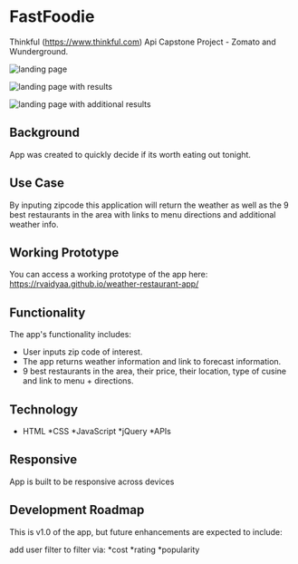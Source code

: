 
# FastFoodie
Thinkful (https://www.thinkful.com) Api Capstone Project - Zomato and Wunderground.

![landing page](https://github.com/rvaidyaa/weather-restaurant-app/blob/master/github-images/homePageWithOutResults.PNG)

![landing page with results](https://github.com/rvaidyaa/weather-restaurant-app/blob/master/github-images/additionalResults.PNG)

![landing page with additional results](https://github.com/rvaidyaa/weather-restaurant-app/blob/master/github-images/homePageWithResults.PNG)


## Background

App was created to quickly decide if its worth eating out tonight.
## Use Case
By inputing zipcode this application will return the weather as well as the 9 best restaurants in the area with links to menu directions and additional weather info.

## Working Prototype

You can access a working prototype of the app here: https://rvaidyaa.github.io/weather-restaurant-app/

## Functionality
The app's functionality includes:
* User inputs zip code of interest.
* The app returns weather information and link to forecast information.
*  9 best restaurants in the area, their price, their location, type of cusine and link to menu + directions.
## Technology

* HTML
*CSS
*JavaScript
*jQuery
*APIs


## Responsive
App is built to be responsive across devices

## Development Roadmap

This is v1.0 of the app, but future enhancements are expected to include:

add user filter to filter via:
*cost
*rating
*popularity





